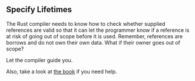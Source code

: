 ﻿## Specify Lifetimes

The Rust compiler needs to know how to check whether supplied references are
valid so that it can let the programmer know if a reference is at risk
of going out of scope before it is used. Remember, references are borrows
and do not own their own data. What if their owner goes out of scope?

<div class="hint">
Let the compiler guide you. 

Also, take a look at [the book](https://doc.rust-lang.org/book/ch10-03-lifetime-syntax.html) if you need help.
</div>